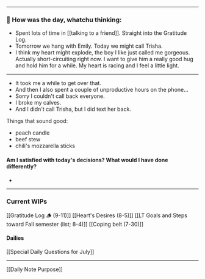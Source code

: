 
---
### 📝 How was the day, whatchu thinking:

- Spent lots of time in [[talking to a friend]]. Straight into the Gratitude Log.
- Tomorrow we hang with Emily. Today we might call Trisha.
- I think my heart might explode, the boy I like just called me gorgeous. Actually short-circuiting right now.
	I want to give him a really good hug and hold him for a while. My heart is racing and I feel a little light. 
---
- It took me a while to get over that.
- And then I also spent a couple of unproductive hours on the phone...
- Sorry I couldn't call back everyone.
- I broke my calves.
- And I didn't call Trisha, but I did text her back.

Things that sound good:
- peach candle
- beef stew
- chili's mozzarella sticks
#### Am I satisfied with today's decisions? What would I have done differently?
- 

---
### Current WIPs
[[Gratitude Log 🪵 (9-11)]]
[[Heart's Desires (8-5)]]
[[LT Goals and Steps toward Fall semester (list; 8-4)]]
[[Coping belt (7-30)]]
#### Dailies
[[Special Daily Questions for July]]

---

[[Daily Note Purpose]]